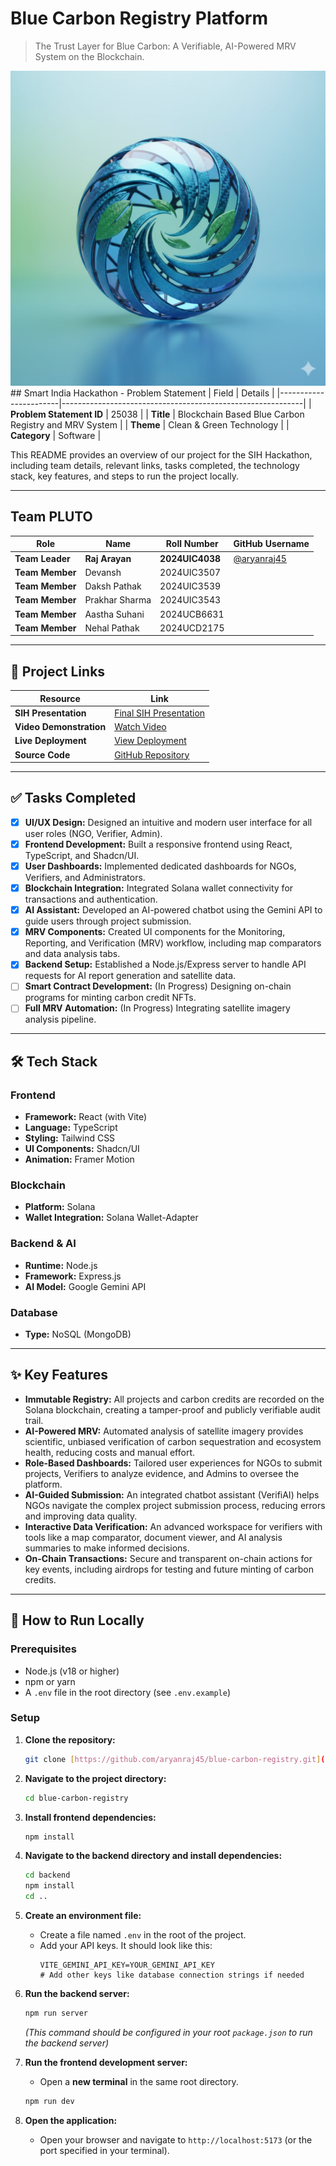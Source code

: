 # Blue Carbon Registry Platform
> The Trust Layer for Blue Carbon: A Verifiable, AI-Powered MRV System on the Blockchain.

![Logo](src/assets/logob.png) ## Smart India Hackathon - Problem Statement
| Field                 | Details                                                    |
|-----------------------|------------------------------------------------------------|
| **Problem Statement ID** | 25038                                                      |
| **Title** | Blockchain Based Blue Carbon Registry and MRV System       |
| **Theme** | Clean & Green Technology                                   |
| **Category** | Software                                                   |

This README provides an overview of our project for the SIH Hackathon, including team details, relevant links, tasks completed, the technology stack, key features, and steps to run the project locally.

---

## Team PLUTO
| Role          | Name            | Roll Number     | GitHub Username                                |
|---------------|-----------------|-----------------|------------------------------------------------|
| **Team Leader** | **Raj Arayan** | **2024UIC4038** | [@aryanraj45](https://github.com/aryanraj45)       |
| **Team Member** | Devansh         | 2024UIC3507     | |
| **Team Member** | Daksh Pathak    | 2024UIC3539     | |
| **Team Member** | Prakhar Sharma  | 2024UIC3543     | |
| **Team Member** | Aastha Suhani   | 2024UCB6631     | |
| **Team Member** | Nehal Pathak    | 2024UCD2175     | |

---

## 🔗 Project Links
| Resource            | Link                                                                                        |
|---------------------|---------------------------------------------------------------------------------------------|
| **SIH Presentation** | [Final SIH Presentation]()                                               |
| **Video Demonstration**| [Watch Video]()                                               |
| **Live Deployment** | [View Deployment](https://earth-credits-hub-32-cn42.vercel.app/homepage)                    |
| **Source Code** | [GitHub Repository](https://github.com/aryanraj45/blue-carbon-registry)                     |

---

## ✅ Tasks Completed
- [x] **UI/UX Design:** Designed an intuitive and modern user interface for all user roles (NGO, Verifier, Admin).
- [x] **Frontend Development:** Built a responsive frontend using React, TypeScript, and Shadcn/UI.
- [x] **User Dashboards:** Implemented dedicated dashboards for NGOs, Verifiers, and Administrators.
- [x] **Blockchain Integration:** Integrated Solana wallet connectivity for transactions and authentication.
- [x] **AI Assistant:** Developed an AI-powered chatbot using the Gemini API to guide users through project submission.
- [x] **MRV Components:** Created UI components for the Monitoring, Reporting, and Verification (MRV) workflow, including map comparators and data analysis tabs.
- [x] **Backend Setup:** Established a Node.js/Express server to handle API requests for AI report generation and satellite data.
- [ ] **Smart Contract Development:** (In Progress) Designing on-chain programs for minting carbon credit NFTs.
- [ ] **Full MRV Automation:** (In Progress) Integrating satellite imagery analysis pipeline.

---

## 🛠️ Tech Stack

### Frontend
* **Framework:** React (with Vite)
* **Language:** TypeScript
* **Styling:** Tailwind CSS
* **UI Components:** Shadcn/UI
* **Animation:** Framer Motion

### Blockchain
* **Platform:** Solana
* **Wallet Integration:** Solana Wallet-Adapter

### Backend & AI
* **Runtime:** Node.js
* **Framework:** Express.js
* **AI Model:** Google Gemini API

### Database
* **Type:** NoSQL (MongoDB)

---

## ✨ Key Features

* **Immutable Registry:** All projects and carbon credits are recorded on the Solana blockchain, creating a tamper-proof and publicly verifiable audit trail.
* **AI-Powered MRV:** Automated analysis of satellite imagery provides scientific, unbiased verification of carbon sequestration and ecosystem health, reducing costs and manual effort.
* **Role-Based Dashboards:** Tailored user experiences for NGOs to submit projects, Verifiers to analyze evidence, and Admins to oversee the platform.
* **AI-Guided Submission:** An integrated chatbot assistant (VerifiAI) helps NGOs navigate the complex project submission process, reducing errors and improving data quality.
* **Interactive Data Verification:** An advanced workspace for verifiers with tools like a map comparator, document viewer, and AI analysis summaries to make informed decisions.
* **On-Chain Transactions:** Secure and transparent on-chain actions for key events, including airdrops for testing and future minting of carbon credits.

---

## 🚀 How to Run Locally

### Prerequisites
* Node.js (v18 or higher)
* npm or yarn
* A `.env` file in the root directory (see `.env.example`)

### Setup

1.  **Clone the repository:**
    ```bash
    git clone [https://github.com/aryanraj45/blue-carbon-registry.git](https://github.com/aryanraj45/blue-carbon-registry.git)
    ```

2.  **Navigate to the project directory:**
    ```bash
    cd blue-carbon-registry
    ```

3.  **Install frontend dependencies:**
    ```bash
    npm install
    ```
    
4.  **Navigate to the backend directory and install dependencies:**
    ```bash
    cd backend
    npm install
    cd .. 
    ```

5.  **Create an environment file:**
    * Create a file named `.env` in the root of the project.
    * Add your API keys. It should look like this:
        ```env
        VITE_GEMINI_API_KEY=YOUR_GEMINI_API_KEY
        # Add other keys like database connection strings if needed
        ```

6.  **Run the backend server:**
    ```bash
    npm run server
    ```
    *(This command should be configured in your root `package.json` to run the backend server)*

7.  **Run the frontend development server:**
    * Open a **new terminal** in the same root directory.
    ```bash
    npm run dev
    ```

8.  **Open the application:**
    * Open your browser and navigate to `http://localhost:5173` (or the port specified in your terminal).